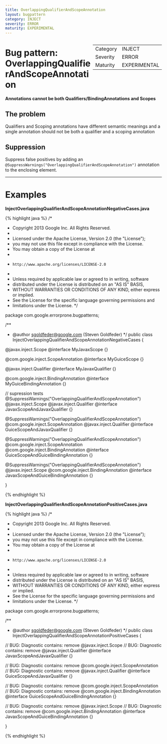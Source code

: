 ```yaml
---
title: OverlappingQualifierAndScopeAnnotation
layout: bugpattern
category: INJECT
severity: ERROR
maturity: EXPERIMENTAL
---
```


<div style="float:right;"><table id="metadata">
<tr><td>Category</td><td>INJECT</td></tr>
<tr><td>Severity</td><td>ERROR</td></tr>
<tr><td>Maturity</td><td>EXPERIMENTAL</td></tr>
</table></div>

# Bug pattern: OverlappingQualifierAndScopeAnnotation
__Annotations cannot be both Qualifiers/BindingAnnotations and Scopes__

## The problem
Qualifiers and Scoping annotations have different semantic meanings and a single annotation should not be both a qualifier and a scoping annotation

## Suppression
Suppress false positives by adding an `@SuppressWarnings("OverlappingQualifierAndScopeAnnotation")` annotation to the enclosing element.

----------

# Examples
__InjectOverlappingQualifierAndScopeAnnotationNegativeCases.java__

{% highlight java %}
/*
 * Copyright 2013 Google Inc. All Rights Reserved.
 *
 * Licensed under the Apache License, Version 2.0 (the "License");
 * you may not use this file except in compliance with the License.
 * You may obtain a copy of the License at
 *
 *     http://www.apache.org/licenses/LICENSE-2.0
 *
 * Unless required by applicable law or agreed to in writing, software
 * distributed under the License is distributed on an "AS IS" BASIS,
 * WITHOUT WARRANTIES OR CONDITIONS OF ANY KIND, either express or implied.
 * See the License for the specific language governing permissions and
 * limitations under the License.
 */

package com.google.errorprone.bugpatterns;

/**
 * @author sgoldfeder@google.com (Steven Goldfeder)
 */
public class InjectOverlappingQualifierAndScopeAnnotationNegativeCases {
  
  @javax.inject.Scope
  @interface MyJavaxScope {}

  @com.google.inject.ScopeAnnotation
  @interface MyGuiceScope {}

  @javax.inject.Qualifier
  @interface MyJavaxQualifier {}

  @com.google.inject.BindingAnnotation
  @interface MyGuiceBindingAnnotation {}
  
  // supression tests
  @SuppressWarnings("OverlappingQualifierAndScopeAnnotation")
  @javax.inject.Scope
  @javax.inject.Qualifier
  @interface JavaxScopeAndJavaxQualifier {}
    
  @SuppressWarnings("OverlappingQualifierAndScopeAnnotation")
  @com.google.inject.ScopeAnnotation
  @javax.inject.Qualifier
  @interface GuiceScopeAndJavaxQualifier {}
  
  @SuppressWarnings("OverlappingQualifierAndScopeAnnotation")
  @com.google.inject.ScopeAnnotation
  @com.google.inject.BindingAnnotation
  @interface GuiceScopeAndGuiceBindingAnnotation {}
    
  @SuppressWarnings("OverlappingQualifierAndScopeAnnotation")
  @javax.inject.Scope
  @com.google.inject.BindingAnnotation
  @interface JavaxScopeAndGuiceBindingAnnotation {}
  
}

{% endhighlight %}

__InjectOverlappingQualifierAndScopeAnnotationPositiveCases.java__

{% highlight java %}
/*
 * Copyright 2013 Google Inc. All Rights Reserved.
 *
 * Licensed under the Apache License, Version 2.0 (the "License");
 * you may not use this file except in compliance with the License.
 * You may obtain a copy of the License at
 *
 *     http://www.apache.org/licenses/LICENSE-2.0
 *
 * Unless required by applicable law or agreed to in writing, software
 * distributed under the License is distributed on an "AS IS" BASIS,
 * WITHOUT WARRANTIES OR CONDITIONS OF ANY KIND, either express or implied.
 * See the License for the specific language governing permissions and
 * limitations under the License.
 */

package com.google.errorprone.bugpatterns;

/**
 * @author sgoldfeder@google.com (Steven Goldfeder)
 */
public class InjectOverlappingQualifierAndScopeAnnotationPositiveCases {
 
  // BUG: Diagnostic contains: remove
  @javax.inject.Scope
  // BUG: Diagnostic contains: remove
  @javax.inject.Qualifier
  @interface JavaxScopeAndJavaxQualifier {}
    
  // BUG: Diagnostic contains: remove
  @com.google.inject.ScopeAnnotation
  // BUG: Diagnostic contains: remove
  @javax.inject.Qualifier
  @interface GuiceScopeAndJavaxQualifier {}

  // BUG: Diagnostic contains: remove
  @com.google.inject.ScopeAnnotation
  // BUG: Diagnostic contains: remove
  @com.google.inject.BindingAnnotation
  @interface GuiceScopeAndGuiceBindingAnnotation {}
    
  // BUG: Diagnostic contains: remove
  @javax.inject.Scope
  // BUG: Diagnostic contains: remove
  @com.google.inject.BindingAnnotation
  @interface JavaxScopeAndGuiceBindingAnnotation {}

}

{% endhighlight %}

